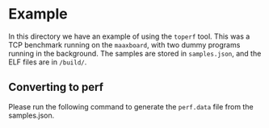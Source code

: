 # Example

In this directory we have an example of using the `toperf` tool. This was a TCP benchmark running on the `maaxboard`, with two dummy programs 
running in the background. The samples are stored in `samples.json`, and the ELF files are in `/build/`.

## Converting to perf

Please run the following command to generate the `perf.data` file from the samples.json.

